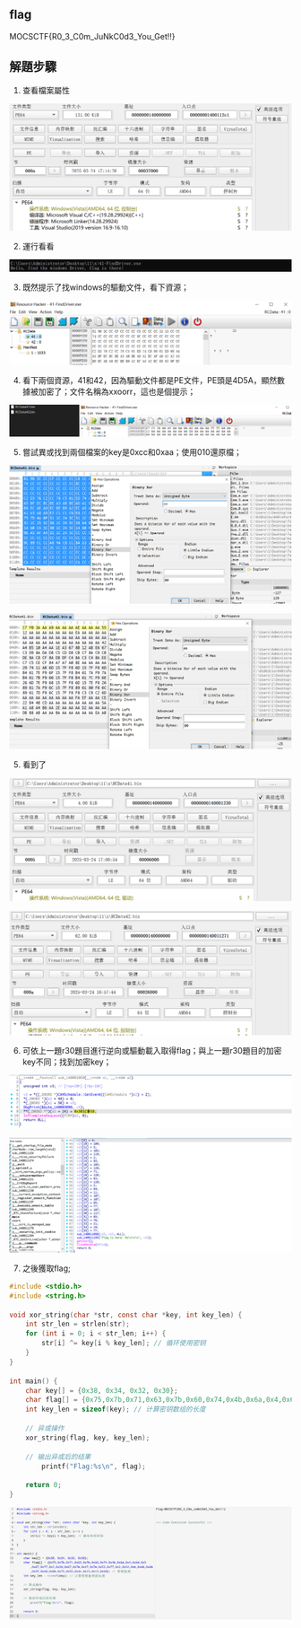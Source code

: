 ## flag

MOCSCTF{R0_3_C0m_JuNkC0d3_You_Get!!}

## 解題步驟

1. 查看檔案屬性

![image-20250324171932077](img/image-20250324171932077.png)

2. 運行看看

![image-20250324171955105](img/image-20250324171955105.png)

3. 既然提示了找windows的驅動文件，看下資源；

![image-20250324172100995](img/image-20250324172100995.png)

4. 看下兩個資源，41和42，因為驅動文件都是PE文件，PE頭是4D5A，顯然數據被加密了；文件名稱為xxoorr，這也是個提示；

![image-20250324172248802](img/image-20250324172248802.png)

5. 嘗試異或找到兩個檔案的key是0xcc和0xaa；使用010還原檔；

![image-20250324172353627](img/image-20250324172353627.png)

![image-20250324172418345](img/image-20250324172418345.png)

5. 看到了

![image-20250324172455952](img/image-20250324172455952.png)

![image-20250324172506075](img/image-20250324172506075.png)

6. 可依上一題r30題目進行逆向或驅動載入取得flag；與上一題r30題目的加密key不同；找到加密key；

![image-20250324172859932](img/image-20250324172859932.png)

![image-20250324172939184](img/image-20250324172939184.png)

7. 之後獲取flag;

```c
#include <stdio.h>
#include <string.h>

void xor_string(char *str, const char *key, int key_len) {
    int str_len = strlen(str);
    for (int i = 0; i < str_len; i++) {
        str[i] ^= key[i % key_len]; // 循环使用密钥
    }
}

int main() {
    char key[] = {0x38, 0x34, 0x32, 0x30}; 
    char flag[] = {0x75,0x7b,0x71,0x63,0x7b,0x60,0x74,0x4b,0x6a,0x4,0x6d,0x3,0x67,0x77,0x2,0x5d,0x67,0x7e,0x47,0x7e,0x53,0x77,0x2,0x54,0xb,0x6b,0x6b,0x5f,0x4d,0x6b,0x75,0x55,0x4c,0x15,0x13,0x4d}; // 密钥数组
    int key_len = sizeof(key); // 计算密钥数组的长度

    // 异或操作
    xor_string(flag, key, key_len);

    // 输出异或后的结果
        printf("Flag:%s\n", flag);

    return 0;
}
```

![image-20250324173022915](img/image-20250324173022915.png)
